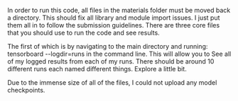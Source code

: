 In order to run this code, all files in the materials folder must be moved back a directory. This should fix all library and module import issues.
I just put them all in to follow the submission guidelines. There are three core files that you should use to run the code and see results.

The first of which is by navigating to the main directory and running: tensorboard --logdir=runs in the command line. This will allow you to
See all of my logged results from each of my runs. There should be around 10 different runs each named different things. Explore a little bit.

Due to the immense size of all of the files, I could not upload any model checkpoints. 
